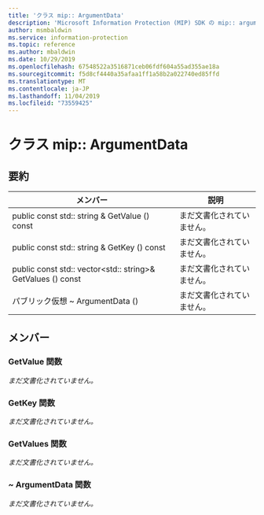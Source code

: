 ```yaml
---
title: 'クラス mip:: ArgumentData'
description: 'Microsoft Information Protection (MIP) SDK の mip:: argumentdata クラスについて説明します。'
author: msmbaldwin
ms.service: information-protection
ms.topic: reference
ms.author: mbaldwin
ms.date: 10/29/2019
ms.openlocfilehash: 67548522a3516871ceb06fdf604a55ad355ae18a
ms.sourcegitcommit: f5d8cf4440a35afaa1ff1a58b2a022740ed85ffd
ms.translationtype: MT
ms.contentlocale: ja-JP
ms.lasthandoff: 11/04/2019
ms.locfileid: "73559425"
---
```

# <a name="class-mipargumentdata"></a>クラス mip:: ArgumentData 
  
## <a name="summary"></a>要約
 メンバー                        | 説明                                
--------------------------------|---------------------------------------------
public const std:: string & GetValue () const  | まだ文書化されていません。
public const std:: string & GetKey () const  | まだ文書化されていません。
public const std:: vector\<std:: string\>& GetValues () const  | まだ文書化されていません。
パブリック仮想 ~ ArgumentData ()  | まだ文書化されていません。
  
## <a name="members"></a>メンバー
  
### <a name="getvalue-function"></a>GetValue 関数
_まだ文書化されていません。_

  
### <a name="getkey-function"></a>GetKey 関数
_まだ文書化されていません。_

  
### <a name="getvalues-function"></a>GetValues 関数
_まだ文書化されていません。_

  
### <a name="argumentdata-function"></a>~ ArgumentData 関数
_まだ文書化されていません。_
